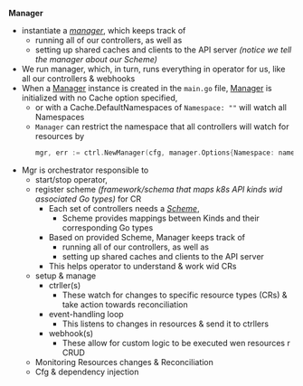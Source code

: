 **Manager** 
- instantiate a [_manager_](https://pkg.go.dev/sigs.k8s.io/controller-runtime/pkg/manager?tab=doc#Manager), which keeps track of 
	- running all of our controllers, as well as 
	- setting up shared caches and clients to the API server _(notice we tell the manager about our Scheme)_
- We run manager, which, in turn, runs everything in operator for us, like all our controllers & webhooks
- When a [Manager](https://pkg.go.dev/sigs.k8s.io/controller-runtime/pkg/manager#Manager) instance is created in the `main.go` file, [Manager](https://pkg.go.dev/sigs.k8s.io/controller-runtime/pkg/manager#Manager) is initialized with no Cache option specified, 
	- or with a Cache.DefaultNamespaces of `Namespace: ""` will watch all Namespaces
	- `Manager` can restrict the namespace that all controllers will watch for resources by
		```Go
		mgr, err := ctrl.NewManager(cfg, manager.Options{Namespace: namespace})
		```
- Mgr is orchestrator responsible to 
	- start/stop operator, 
	- register scheme _(framework/schema that maps k8s API kinds wid associated Go types)_ for CR
		- Each set of controllers needs a [_Scheme_](https://book.kubebuilder.io/cronjob-tutorial/gvks#err-but-whats-that-scheme-thing), 
			- Scheme provides mappings between Kinds and their corresponding Go types
		- Based on provided Scheme, Manager keeps track of 
			- running all of our controllers, as well as 
			- setting up shared caches and clients to the API server
		- This helps operator to understand & work wid CRs
	- setup & manage
		- ctrller(s)
			- These watch for changes to specific resource types (CRs) & take action towards reconciliation
		- event-handling loop
			- This listens to changes in resources & send it to ctrllers
		- webhook(s)
			- These allow for custom logic to be executed wen resources r CRUD
	- Monitoring Resources changes & Reconciliation
	- Cfg & dependency injection

